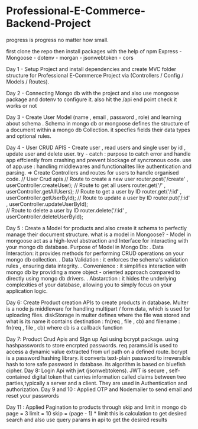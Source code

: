 # Professional-E-Commerce-Backend-Project

progress is progress no matter how small.

first clone the repo
then install packages with the  help of  npm 
Express - Mongoose - dotenv - morgan - jsonwebtoken - cors 

Day 1 - Setup Project and install dependencies and create MVC folder structure for 
        Professional E-Commerce Project via (Controllers / Config / Models / Routes).

Day 2 - Connecting Mongo db with the project and also use mongoose package and dotenv
        to configure it. also hit the /api end point check it works or not 

Day 3 - Create User Model (name , email , password , role) and learning about schema
        . Schema in mongo db or mongoose defines the structure of a document within a 
          mongo db Collection. it specfies fields their data types and optional rules.

Day 4 -  User CRUD APIS - Create user , read users and single user by id  , update user 
          and delete user. try - catch : purpose to catch error and handle app effciently from crashing and prevent blockage of syncronous code.
          use of app.use : handling middlewares and functionalites like 
          authentication and parsing.
          => Create Controllers and routes for users to handle organised code.
           // User Crud apis
           // Route to create a new user
                 router.post('/create' , userController.createUser);
           // Route to get all users
                 router.get('/' , userController.getAllUsers);
           // Route to get a user by ID
                 router.get('/:id' , userController.getUserById);
           // Route to update a user by ID
                 router.put('/:id' , userController.updateUserById);    
           // Route to delete a user by ID
                 router.delete('/:id' , userController.deleteUserById);

Day 5 : Create a Model for products and also create it schema to perfectly manage their
        document structure.
        what is a model in Mongoose? - Model in mongoose act as a high-level abstraction and Interface for interacting with your mongo db database.
        Purpose of Model in Mongo Db: 
           . Data Interaction: it provides methods for performing CRUD operations
                               on your mongo db collection.
           . Data Validation : it enforces the schema's validation rules , ensuring 
                               data integrity.
           . Convenience :     it simplifies interaction with mongo db by providing
                               a more object - oriented approach compared to directly 
                               using mongo db drivers.
           . Abstarction :     it hides the underlying complexities of your database,
                               allowing you to simply focus on your application logic.



Day 6:  Create Product creation APIs to create products in database.
        Multer is a node js middleware for handling multipart / form data, which is used
        for uploading files.
        diskStorage in multer defines where the file was stored and what is its name
        it contains destination : fn(req , file , cb) and filename : fn(req , file , cb)
          where cb is a callback function 

Day 7: Product Crud Apis and SIgn up Api using bcrypt package.
       using hashpasswords to store encrpted passwords.
       req.params.id is used to access a dynamic value extracted from url path on a defined route.
       bcrypt is a password hashing library. it converts text-plain password to irreversible hash to tore safe password in database.
       its algorithm is based on bluefish cipher.
Day 8: Login Api with jwt (jsonwebtokens).  JWT is secure , self-contained digital token
       that carries information called claims between two parties,typically a server and a client. They are used in Authentication and authorization.
Day 9 and 10 : Applied OTP and Nodemailer to send email and reset your passwords

Day 11 : Applied Pagination to products through skip and limit in mongo db 
         page = 3
         limit = 10
         skip = (page - 1) * limit this is calculation to get desired search and also use query params in api to get the desired results 
       

 

